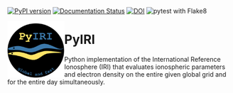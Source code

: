 [![PyPI version](https://badge.fury.io/py/PyIRI.svg)](https://badge.fury.io/py/PyIRI)
[![Documentation Status](https://readthedocs.org/projects/pyiri/badge/?version=latest)](https://pyiri.readthedocs.io/en/latest/?badge=latest)
[![DOI](https://zenodo.org/badge/DOI/10.5281/zenodo.8235173.svg)](https://doi.org/10.5281/zenodo.8235173)
![pytest with Flake8](https://github.com/victoriyaforsythe/PyIRI/actions/workflows/main.yml/badge.svg)

<img width="128" height="128" src="/docs/figures/PyIRI_logo.png" alt="Black circle with PyIRI logo of two snakes marking the EIA" title="PyIRI Logo" style="float:left;">

# PyIRI
Python implementation of the International Reference Ionosphere (IRI) that
evaluates ionospheric parameters and electron density on the entire given
global grid and for the entire day simultaneously. 
